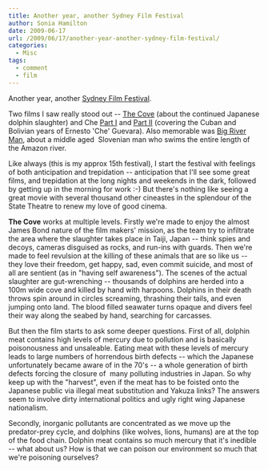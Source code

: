 ```yaml
---
title: Another year, another Sydney Film Festival
author: Sonia Hamilton
date: 2009-06-17
url: /2009/06/17/another-year-another-sydney-film-festival/
categories:
  - Misc
tags:
  - comment
  - film
---
```

Another year, another [Sydney Film Festival][1].

<!--more-->

Two films I saw really stood out -- [The Cove][2] (about the continued Japanese dolphin slaughter) and Che [Part I][3] and [Part II][4] (covering the Cuban and Bolivian years of Ernesto 'Che' Guevara). Also memorable was [Big River Man][5], about a middle aged  Slovenian man who swims the entire length of the Amazon river.

Like always (this is my approx 15th festival), I start the festival with feelings of both anticipation and trepidation -- anticipation that I'll see some great films, and trepidation at the long nights and weekends in the dark, followed by getting up in the morning for work :-) But there's nothing like seeing a great movie with several thousand other cineastes in the splendour of the State Theatre to renew my love of good cinema.

**The Cove** works at multiple levels. Firstly we're made to enjoy the almost James Bond nature of the film makers' mission, as the team try to infiltrate the area where the slaughter takes place in Taiji, Japan -- think spies and decoys, cameras disguised as rocks, and run-ins with guards. Then we're made to feel revulsion at the killing of these animals that are so like us -- they love their freedom, get happy, sad, even commit suicide, and most of all are sentient (as in "having self awareness"). The scenes of the actual slaughter are gut-wrenching -- thousands of dolphins are herded into a 100m wide cove and killed by hand with harpoons. Dolphins in their death throws spin around in circles screaming, thrashing their tails, and even jumping onto land. The blood filled seawater turns opaque and divers feel their way along the seabed by hand, searching for carcasses.

But then the film starts to ask some deeper questions. First of all, dolphin meat contains high levels of mercury due to pollution and is basically poisonousness and unsaleable. Eating meat with these levels of mercury leads to large numbers of horrendous birth defects -- which the Japanese unfortunately became aware of in the 70's -- a whole generation of birth defects forcing the closure of  many polluting industries in Japan. So why keep up with the "harvest", even if the meat has to be foisted onto the Japanese public via illegal meat substitution and Yakuza links? The answers seem to involve dirty international politics and ugly right wing Japanese nationalism.

Secondly, inorganic pollutants are concentrated as we move up the predator-prey cycle, and dolphins (like wolves, lions, humans) are at the top of the food chain. Dolphin meat contains so much mercury that it's inedible -- what about us? How is that we can poison our environment so much that we're poisoning ourselves?

 [1]: http://www.sydneyfilmfestival.org/default.aspx
 [2]: http://thecovemovie.com/
 [3]: http://www.imdb.com/title/tt0892255/
 [4]: http://www.imdb.com/title/tt0374569/
 [5]: http://www.bigriverman.com/
